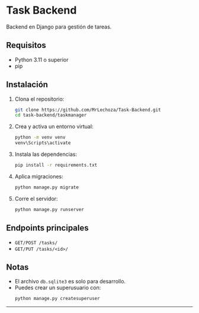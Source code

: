 # Task Backend

Backend en Django para gestión de tareas.

## Requisitos

- Python 3.11 o superior
- pip

## Instalación

1. Clona el repositorio:
   ```sh
   git clone https://github.com/MrLechoza/Task-Backend.git
   cd task-backend/taskmanager
   ```

2. Crea y activa un entorno virtual:
   ```sh
   python -m venv venv
   venv\Scripts\activate
   ```

3. Instala las dependencias:
   ```sh
   pip install -r requirements.txt
   ```

4. Aplica migraciones:
   ```sh
   python manage.py migrate
   ```

5. Corre el servidor:
   ```sh
   python manage.py runserver
   ```

## Endpoints principales

- `GET/POST /tasks/`
- `GET/PUT /tasks/<id>/`

## Notas

- El archivo `db.sqlite3` es solo para desarrollo.
- Puedes crear un superusuario con:
  ```sh
  python manage.py createsuperuser
  ```

---
